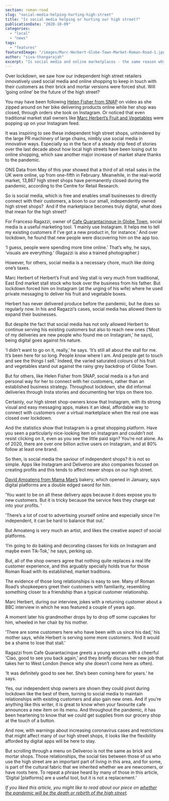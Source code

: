 ```yaml
---
section: roman-road
slug: "social-media-helping-hurting-high-street"
title: "Is social media helping or hurting our high street?"
publicationDate: "2020-10-09"
categories: 
  - "local"
  - "news"
tags: 
  - "features"
featuredImage: "/images/Marc-Herbert-Globe-Town-Market-Roman-Road-1.jpg"
author: "siva-thangarajah"
excerpt: "Is social media and online marketplaces - the same reason why sales are being driven down, actually been a lifesaver for these businesses?  Or is it a double-edged sword?"
---
```


Over lockdown, we saw how our independent high street retailers innovatively used social media and online shopping to keep in touch with their customers as their brick and mortar versions were forced shut. Will ‘going online’ be the future of the high street?

You may have been following [Helen Fisher from SNAP](https://romanroadlondon.com/helen-fisher-snap-store-interview/) on video as she zipped around on her bike delivering products online while her shop was closed, through orders she took on Instagram. Or noticed that even traditional market stall owners like [Marc Herbert’s Fruit and Vegetables](https://romanroadlondon.com/herberts-fruit-and-salad-globe-town/) were popping up on your Instagram feed.

It was inspiring to see these independent high street shops, unhindered by the large PR machinery of large chains, nimbly use social media in innovative ways. Especially so in the face of a steady drip feed of stories over the last decade about how local high streets have been losing out to online shopping, which saw another major increase of market share thanks to the pandemic. 

ONS Data from May of this year showed that a third of all retail sales in the UK were online, up from one-fifth in February. Meanwhile, in the real-world market, 13,867 high street shops have permanently closed during the pandemic, according to the Centre for Retail Research.

So is social media, which is free and enables small businesses to directly connect with their customers, a boon to our small, independently owned high street shops?  And if the marketplace becomes truly digital, what does that mean for the high street? 

For Franceso Ragazzi, owner of [Cafe Quarantacinque in Globe Town](https://romanroadlondon.com/lockdown-photo-essay-quarantacinque-francesco-ragazzi/), social media is a useful marketing tool. ‘I mainly use Instagram. It helps me to tell my existing customers if I’ve got a new product in, for instance.’ And over lockdown, he found that new people were discovering him on the app too. 

‘I guess, people were spending more time online.’ That’s why, he says, ‘visuals are everything.’ (Ragazzi is also a trained photographer.)

However, for others, social media is a necessary chore, much like doing one’s taxes. 

Marc Herbert of Herbert’s Fruit and Veg stall is very much from traditional, East End market stall stock who took over the business from his father. But lockdown forced him on Instagram (at the urging of his wife) where he used private messaging to deliver his fruit and vegetable boxes. 

Herbert has never delivered produce before the pandemic, but he does so regularly now. In his and Ragazzi’s cases, social media has allowed them to expand their businesses.

But despite the fact that social media has not only allowed Herbert to continue serving his existing customers but also to reach new ones (‘Most of my deliveries are new people who found me on Instagram,’ he says), being digital goes against his nature.

‘I didn’t want to go on it, really,’ he says. ‘It’s still all about the stall for me. It’s been here for so long. People know where I am. And people get to touch and see the things I sell.’ Indeed, the varied saturated colours of his fruit and vegetables stand out against the rainy grey backdrop of Globe Town.

But for others, like Helen Fisher from SNAP, social media is a fun and personal way for her to connect with her customers, rather than an established business strategy. Throughout lockdown, she did informal deliveries through Insta stories and documenting her trips on there too. 

Certainly, our high street shop-owners know that Instagram, with its strong visual and easy messaging apps, makes it an ideal, affordable way to connect with customers over a virtual marketplace when the real one was closed over lockdown. 

And the statistics show that Instagram is a great shopping platform. Have you seen a particularly nice-looking item on Instagram and couldn’t not resist clicking on it, even as you see the little paid sign? You’re not alone. As of 2020, there are over one billion active users on Instagram, and at 80% follow at least one brand. 

So then, is social media the saviour of independent shops? It is not so simple. Apps like Instagram and Deliveroo are also companies focused on creating profits and this tends to affect newer shops on our high street.

[David Amoateng from Mama Mae’s](https://romanroadlondon.com/mama-mae-cake-shop-opens/) bakery, which opened in January, says digital platforms are a double edged sword for him. 

‘You want to be on all these delivery apps because it does expose you to new customers. But it is tricky because the service fees they charge eat into your profits. '

'There’s a lot of cost to advertising yourself online and especially since I’m independent, it can be hard to balance that out.’

But Amoateng is very much an artist, and likes the creative aspect of social platforms. 

‘I’m going to do baking and decorating classes for kids on Instagram and maybe even Tik-Tok,’ he says, perking up.

But, all of the shop owners agree that nothing quite replaces a real life customer experience, and this arguably specially holds true for those Roman Road with its established, market traditions. 

The evidence of those long relationships is easy to see. Many of Roman Road’s shopkeepers greet their customers with familiarity, resembling something closer to a friendship than a typical customer relationship. 

Marc Herbert, during our interview, jokes with a returning customer about a BBC interview in which he was featured a couple of years ago. 

A moment later his grandmother drops by to drop off some cupcakes for him, wheeled in her chair by his mother.

‘There are some customers here who have been with us since his dad,’ his mother says, while Herbert is serving some more customers. ‘And it would be a shame to lose that stall.’ 

Ragazzi from Cafe Quarantacinque greets a young woman with a cheerful ‘Ciao, good to see you back again,’ and they briefly discuss her new job that takes her to West London (hence why she doesn’t come here as often). 

‘It was definitely good to see her. She’s been coming here for years.’ he says. 

Yes, our independent shop owners are shown they could pivot during lockdown like the best of them, turning to social media to maintain relationships with existing customers and also gain new ones. And if you’re anything like this writer, it is great to know when your favourite cafe announces a new item on its menu. And throughout the pandemic, it has been heartening to know that we could get supplies from our grocery shop at the touch of a button.

And now, with warnings about increasing coronavirus cases and restrictions that might affect many of our high street shops, it looks like the flexibility afforded by digital apps will be here to stay.

But scrolling through a menu on Deliveroo is not the same as brick and mortar shops. Those relationships, the social ties between those of us who use the high street are an important part of living in this area, and for some, is part of the cultural fabric that we inherited whether we are newcomers, or have roots here. To repeat a phrase heard by many of those in this article, ‘Digital \[platforms\] are a useful tool, but it is not a replacement.’

_If you liked this article, you might like to read about our piece on_ [_whether the pandemic will be the death or rebirth of the high street_](https://romanroadlondon.com/high-street-coronavirus-impact/)_._
